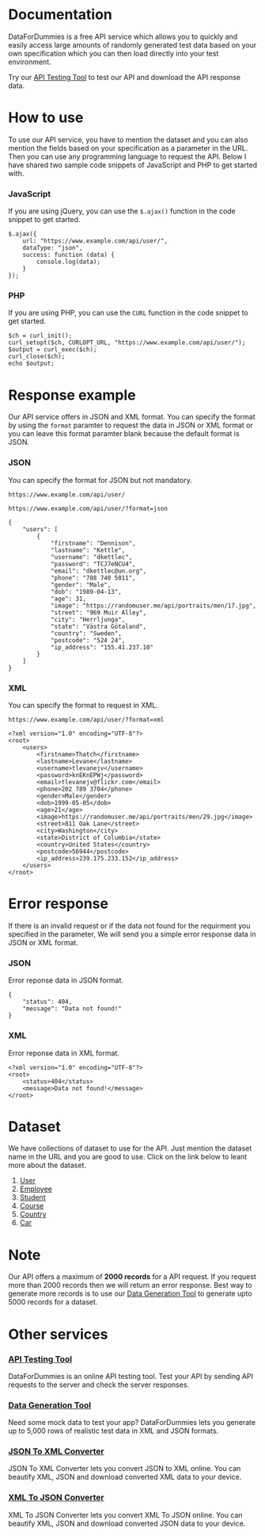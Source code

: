 # Documentation

DataForDummies is a free API service which allows you to quickly and easily access large amounts of randomly generated test data based on your own specification which you can then load directly into your test environment.

Try our [API Testing Tool](../api-testing-tool) to test our API and download the API response data.

# How to use

To use our API service, you have to mention the dataset and you can also mention the fields based on your specification as a parameter in the URL. Then you can use any programming language to request the API. Below I have shared two sample code snippets of JavaScript and PHP to get started with.

### JavaScript

If you are using jQuery, you can use the `$.ajax()` function in the code snippet to get started.

```
$.ajax({
    url: "https://www.example.com/api/user/",
    dataType: "json",
    success: function (data) {
        console.log(data);
    }
});
```

### PHP

If you are using PHP, you can use the `CURL` function in the code snippet to get started.

```
$ch = curl_init();
curl_setopt($ch, CURLOPT_URL, "https://www.example.com/api/user/");
$output = curl_exec($ch);
curl_close($ch);
echo $output;
```

# Response example

Our API service offers in JSON and XML format. You can specify the format by using the `format` paramter to request the data in JSON or XML format or you can leave this format paramter blank because the default format is JSON.

### JSON

You can specify the format for JSON but not mandatory.

`https://www.example.com/api/user/`

`https://www.example.com/api/user/?format=json`

```
{
    "users": [
        {
            "firstname": "Dennison",
            "lastname": "Kettle",
            "username": "dkettlec",
            "password": "TCJ7eNCU4",
            "email": "dkettlec@un.org",
            "phone": "788 740 5011",
            "gender": "Male",
            "dob": "1989-04-13",
            "age": 31,
            "image": "https://randomuser.me/api/portraits/men/17.jpg",
            "street": "969 Muir Alley",
            "city": "Herrljunga",
            "state": "Västra Götaland",
            "country": "Sweden",
            "postcode": "524 24",
            "ip_address": "155.41.237.10"
        }
    ]
}
```

### XML

You can specify the format to request in XML.

`https://www.example.com/api/user/?format=xml`

```
<?xml version="1.0" encoding="UTF-8"?>
<root>
    <users>
        <firstname>Thatch</firstname>
        <lastname>Levane</lastname>
        <username>tlevanejv</username>
        <password>knEKnEPWj</password>
        <email>tlevanejv@flickr.com</email>
        <phone>202 789 3704</phone>
        <gender>Male</gender>
        <dob>1999-05-05</dob>
        <age>21</age>
        <image>https://randomuser.me/api/portraits/men/29.jpg</image>
        <street>811 Oak Lane</street>
        <city>Washington</city>
        <state>District of Columbia</state>
        <country>United States</country>
        <postcode>56944</postcode>
        <ip_address>239.175.233.152</ip_address>
    </users>
</root>
```

# Error response

If there is an invalid request or if the data not found for the requirment you specified in the parameter, We will send you a simple error response data in JSON or XML format.

### JSON

Error reponse data in JSON format.

```
{
    "status": 404,
    "message": "Data not found!"
}
```

### XML

Error reponse data in XML format.

```
<?xml version="1.0" encoding="UTF-8"?>
<root>
    <status>404</status>
    <message>Data not found!</message>
</root>
```

# Dataset

We have collections of dataset to use for the API. Just mention the dataset name in the URL and you are good to use. Click on the link below to leant more about the dataset.

1. [User](user)
2. [Employee](employee)
3. [Student](student)
4. [Course](course)
5. [Country](country)
6. [Car](car)

# Note

Our API offers a maximum of <b>2000 records</b> for a API request. If you request more than 2000 records then we will return an error response. Best way to generate more records is to use our [Data Generation Tool](../generate-data) to generate upto 5000 records for a dataset.

# Other services

### [API Testing Tool](../api-testing-tool)

DataForDummies is an online API testing tool. Test your API by sending API requests to the server and check the server responses.

### [Data Generation Tool](../generate-data)

Need some mock data to test your app? DataForDummies lets you generate up to 5,000 rows of realistic test data in XML and JSON formats.

### [JSON To XML Converter](../json-to-xml-converter)

JSON To XML Converter lets you convert JSON to XML online. You can beautify XML, JSON and download converted XML data to your device.

### [XML To JSON Converter](../xml-to-json-converter)

XML To JSON Converter lets you convert XML To JSON online. You can beautify XML, JSON and download converted JSON data to your device.
